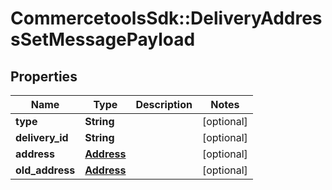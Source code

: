 # CommercetoolsSdk::DeliveryAddressSetMessagePayload

## Properties
Name | Type | Description | Notes
------------ | ------------- | ------------- | -------------
**type** | **String** |  | [optional] 
**delivery_id** | **String** |  | [optional] 
**address** | [**Address**](Address.md) |  | [optional] 
**old_address** | [**Address**](Address.md) |  | [optional] 

